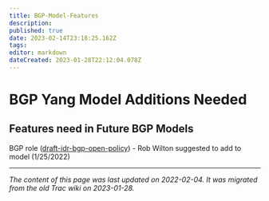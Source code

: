 ```yaml
---
title: BGP-Model-Features
description: 
published: true
date: 2023-02-14T23:18:25.162Z
tags: 
editor: markdown
dateCreated: 2023-01-28T22:12:04.078Z
---
```


# BGP Yang Model Additions Needed 
## Features need in Future BGP Models
BGP role ([draft-idr-bgp-open-policy](http://tools.ietf.org/html/draft-idr-bgp-open-policy)) - Rob Wilton suggested to add to model (1/25/2022)
&nbsp;
&nbsp;
&nbsp;

---

*The content of this page was last updated on 2022-02-04. It was migrated from the old Trac wiki on 2023-01-28.*